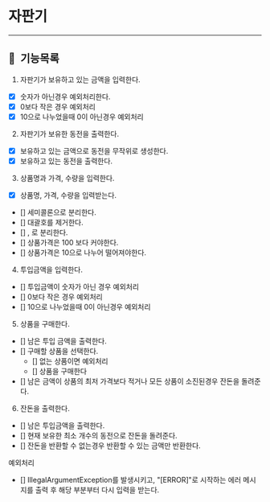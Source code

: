 # 자판기

---

## 📌 &nbsp;기능목록

1. 자판기가 보유하고 있는 금액을 입력한다.

- [x] 숫자가 아닌경우 예외처리한다.
- [x] 0보다 작은 경우 예외처리
- [x] 10으로 나누었을때 0이 아닌경우 예외처리

2. 자판기가 보유한 동전을 출력한다.

- [x] 보유하고 있는 금액으로 동전을 무작위로 생성한다.
- [x] 보유하고 있는 동전을 출력한다.

3. 상품명과 가격, 수량을 입력한다.

- [x] 상품명, 가격, 수량을 입력받는다.
- [] 세미콜론으로 분리한다.
- [] 대괄호를 제거한다.
- [] , 로 분리한다.
- [] 상품가격은 100 보다 커야한다.
- [] 상품가격은 10으로 나누어 떨어져야한다.

4. 투입금액을 입력한다.

- [] 투입금액이 숫자가 아닌 경우 예외처리
- [] 0보다 작은 경우 예외처리
- [] 10으로 나누었을때 0이 아닌경우 예외처리

5. 상품을 구매한다.

- [] 남은 투입 금액을 출력한다.
- [] 구매할 상품을 선택한다.
    - [] 없는 상품이면 예외처리
    - [] 상품을 구매한다
- [] 남은 금액이 상품의 최저 가격보다 적거나 모든 상품이 소진된경우 잔돈을 돌려준다.

6. 잔돈을 출력한다.

- [] 남은 투입금액을 출력한다.
- [] 현재 보유한 최소 개수의 동전으로 잔돈을 돌려준다.
- [] 잔돈을 반환할 수 없는경우 반환할 수 있는 금액만 반환한다.

예외처리

- [] IllegalArgumentException를 발생시키고, "[ERROR]"로 시작하는 에러 메시지를 출력 후 해당 부분부터 다시 입력을 받는다.

